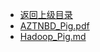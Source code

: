 - [返回上级目录](../)
- [AZTNBD_Pig.pdf](计算机/数据库/NoSQL/ANDB/Hadoop_Pig/AZTNBD_Pig.pdf)
- [Hadoop_Pig.md](计算机/数据库/NoSQL/ANDB/Hadoop_Pig/Hadoop_Pig.md)